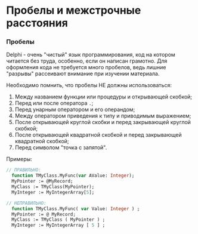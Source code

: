 # Пробелы и межстрочные расстояния

### Пробелы

Delphi - очень "чистый" язык программирования, код на котором читается без труда, особенно, если он написан грамотно. Для оформления кода не требуется много пробелов, ведь лишние "разрывы" рассеивают внимание при изучении материала.

Необходимо помнить, что пробелы НЕ должны использоваться:

1. Между названием функции или процедуры и открывающей скобкой;
2. Перед или после оператора `.`;
3. Перед унарным оператором и его операндом;
4. Между оператором приведения к типу и приводимым выражением;
5. После открывающей круглой скобки и перед закрывающей круглой скобкой;
6. После открывающей квадратной скобкой и перед закрывающей квадратной скобкой;
7. Перед символом "точка с запятой".

Примеры:

```Pascal
// ПРАВИЛЬНО:
  function TMyClass.MyFunc(var AValue: Integer);
  MyPointer := @MyRecord;
  MyClass := TMyClass(MyPointer);
  MyInteger := MyIntegerArray[5];

// НЕПРАВИЛЬНО:
  function TMyClass.MyFunc( var Value: Integer ) ;
  MyPointer := @ MyRecord;
  MyClass := TMyClass ( MyPointer ) ;
  MyInteger := MyIntegerArray [ 5 ] ;
```



